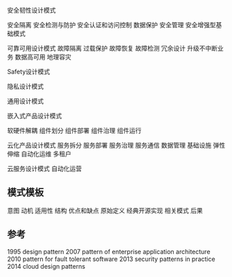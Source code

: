 

安全韧性设计模式

安全隔离
安全检测与防护
安全认证和访问控制
数据保护
安全管理
安全增强型基础模式

可靠可用设计模式
 故障隔离
 过载保护
 故障恢复
 故障检测
 冗余设计
 升级不中断业务
 数据高可用
 地理容灾

Safety设计模式

隐私设计模式

通用设计模式

嵌入式产品设计模式

软硬件解耦
组件划分
组件部署
组件治理
组件运行

云化产品设计模式
服务拆分
服务部署
服务治理
服务通信
数据管理
基础设施
弹性伸缩
自动化运维
多租户

云服务设计模式
自动化运营



## 模式模板

 意图
 动机
 适用性
 结构
 优点和缺点
 原始定义
 经典开源实现
 相关模式
 后果

## 参考

1995 design pattern
2007 pattern of enterprise application architecture
2010 pattern for fault tolerant software
2013 security patterns in practice
2014 cloud design patterns
